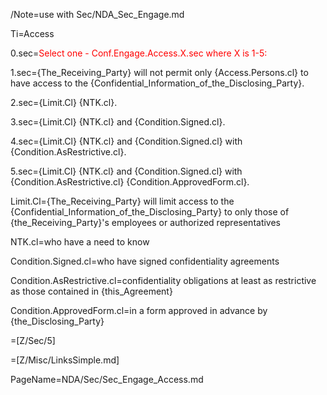 /Note=use with Sec/NDA_Sec_Engage.md

Ti=Access

0.sec=<font color="red">Select one - Conf.Engage.Access.X.sec where X is 1-5:</font>

1.sec={The_Receiving_Party} will not permit only {Access.Persons.cl} to have access to the {Confidential_Information_of_the_Disclosing_Party}.

2.sec={Limit.Cl} {NTK.cl}.

3.sec={Limit.Cl} {NTK.cl} and {Condition.Signed.cl}.

4.sec={Limit.Cl} {NTK.cl} and {Condition.Signed.cl} with {Condition.AsRestrictive.cl}.

5.sec={Limit.Cl} {NTK.cl} and {Condition.Signed.cl} with {Condition.AsRestrictive.cl} {Condition.ApprovedForm.cl}.

Limit.Cl={The_Receiving_Party} will limit access to the {Confidential_Information_of_the_Disclosing_Party} to only those of {the_Receiving_Party}'s employees or authorized representatives 

NTK.cl=who have a need to know

Condition.Signed.cl=who have signed confidentiality agreements

Condition.AsRestrictive.cl=confidentiality obligations at least as restrictive as those contained in {this_Agreement}

Condition.ApprovedForm.cl=in a form approved in advance by {the_Disclosing_Party}

=[Z/Sec/5]

=[Z/Misc/LinksSimple.md]

PageName=NDA/Sec/Sec_Engage_Access.md